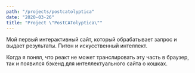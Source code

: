 ```yaml
---
path: "/projects/postcatolyptica"
date: "2020-03-26"
title: "Project \"PostCATolyptica\""
---
```


Мой первый интерактивный сайт, который обрабатывает запрос и выдает результаты. Питон и искусственный интеллект.

Когда я понял, что реакт не может транслировать эту часть в браузер, так и появился бэкенд для интеллектуального сайта о кошках.

